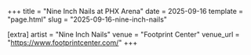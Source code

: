+++
title = "Nine Inch Nails at PHX Arena"
date = 2025-09-16
template = "page.html"
slug = "2025-09-16-nine-inch-nails"

[extra]
artist = "Nine Inch Nails"
venue = "Footprint Center"
venue_url = "https://www.footprintcenter.com/"
+++
